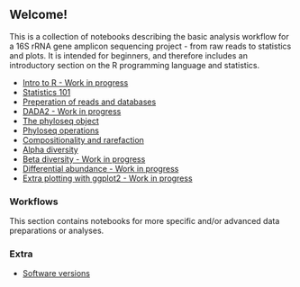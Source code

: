 ## Welcome!

This is a collection of notebooks describing the basic analysis workflow for a 16S rRNA gene amplicon sequencing project - from raw reads to statistics and plots. It is intended for beginners, and therefore includes an introductory section on the R programming language and statistics.

* [Intro to R - Work in progress](html/r_intro.html)
* [Statistics 101](html/stats.html)
* [Preperation of reads and databases](html/prepare.html)
* [DADA2 - Work in progress](html/dada2.html)
* [The phyloseq object](html/phyloseq_object.html)
* [Phyloseq operations](html/phyloseq_operations.html)
* [Compositionality and rarefaction](html/compositionality.html)
* [Alpha diversity](html/alpha.html)
* [Beta diversity - Work in progress](html/beta.html)
* [Differential abundance - Work in progress](html/diff_abund.html)
* [Extra plotting with ggplot2 - Work in progress](html/ggplot2.html)

### Workflows
This section contains notebooks for more specific and/or advanced data preparations or analyses. 

### Extra
* [Software versions](html/versions.html)


